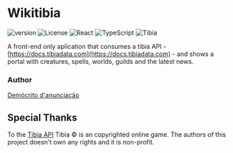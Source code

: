 # Wikitibia
![version](https://img.shields.io/badge/v1.0.0%23239120.svg?style=for-the-badge)
![License](https://img.shields.io/badge/MIT-%23F7A41D.svg?style=for-the-badge)
![React](https://img.shields.io/badge/react-%2320232a.svg?style=for-the-badge&logo=react&logoColor=%2361DAFB)
![TypeScript](https://img.shields.io/badge/typescript-%23007ACC.svg?style=for-the-badge&logo=typescript&logoColor=white)
![Tibia](https://img.shields.io/badge/Tibia-%23CC342D.svg?style=for-the-badge)


A front-end only aplication that consumes a tibia API - [https://docs.tibiadata.com](https://docs.tibiadata.com) - and shows a portal with creatures, spells, worlds, guilds and the latest news.

### Author 
[Demócrito d'anunciação](https://github.com/democrito88)

## Special Thanks
To the [Tibia API](https://docs.tibiadata.com/)
Tibia &copy; is an copyrighted online game. The authors of this project doesn't own any rights and it is non-profit.